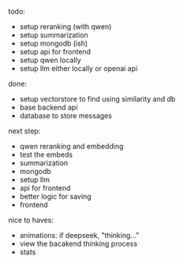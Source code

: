 todo: 
- setup reranking (with qwen)
- setup summarization
- setup mongodb (ish)
- setup api for frontend
- setup qwen locally
- setup llm either locally or openai api

done:
- setup vectorstore to find using similarity and db
- base backend api
- database to store messages

next step:
- qwen reranking and embedding
- test the embeds
- summarization
- mongodb
- setup llm
- api for frontend
- better logic for saving
- frontend

nice to haves:
- animations: if deepseek, "thinking..." 
- view the bacakend thinking process
- stats
